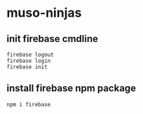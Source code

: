 # muso-ninjas

## init firebase cmdline
    firebase logout
    firebase login
    firebase init

## install firebase npm package
    npm i firebase